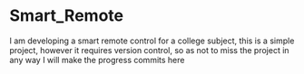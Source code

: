 # Smart_Remote
I am developing a smart remote control for a college subject, this is a simple project, however it requires version control, so as not to miss the project in any way I will make the progress commits here
